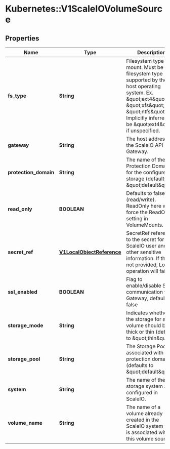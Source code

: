 # Kubernetes::V1ScaleIOVolumeSource

## Properties
Name | Type | Description | Notes
------------ | ------------- | ------------- | -------------
**fs_type** | **String** | Filesystem type to mount. Must be a filesystem type supported by the host operating system. Ex. \&quot;ext4\&quot;, \&quot;xfs\&quot;, \&quot;ntfs\&quot;. Implicitly inferred to be \&quot;ext4\&quot; if unspecified. | [optional] 
**gateway** | **String** | The host address of the ScaleIO API Gateway. | 
**protection_domain** | **String** | The name of the Protection Domain for the configured storage (defaults to \&quot;default\&quot;). | [optional] 
**read_only** | **BOOLEAN** | Defaults to false (read/write). ReadOnly here will force the ReadOnly setting in VolumeMounts. | [optional] 
**secret_ref** | [**V1LocalObjectReference**](V1LocalObjectReference.md) | SecretRef references to the secret for ScaleIO user and other sensitive information. If this is not provided, Login operation will fail. | 
**ssl_enabled** | **BOOLEAN** | Flag to enable/disable SSL communication with Gateway, default false | [optional] 
**storage_mode** | **String** | Indicates whether the storage for a volume should be thick or thin (defaults to \&quot;thin\&quot;). | [optional] 
**storage_pool** | **String** | The Storage Pool associated with the protection domain (defaults to \&quot;default\&quot;). | [optional] 
**system** | **String** | The name of the storage system as configured in ScaleIO. | 
**volume_name** | **String** | The name of a volume already created in the ScaleIO system that is associated with this volume source. | [optional] 



